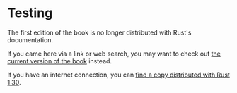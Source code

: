 # Testing

The first edition of the book is no longer distributed with Rust's documentation.

If you came here via a link or web search, you may want to check out [the current
version of the book](../ch11-00-testing.html) instead.

If you have an internet connection, you can [find a copy distributed with
Rust
1.30](https://doc.rust-lang.org/1.30.0/book/first-edition/testing.html).
